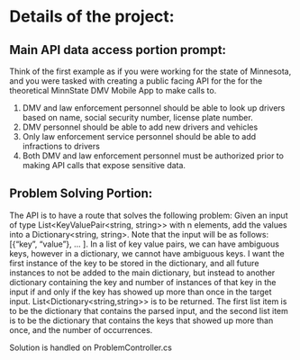 # **Details of the project:**

## **Main API data access portion prompt:**

Think of the first example as if you were working for the state of Minnesota, and
you were tasked with creating a public facing API for the for the theoretical MinnState DMV Mobile App
to make calls to.
  1. DMV and law enforcement personnel should be able to look up drivers based on name, social
  security number, license plate number.
  2. DMV personnel should be able to add new drivers and vehicles
  3. Only law enforcement service personnel should be able to add infractions to drivers
  4. Both DMV and law enforcement personnel must be authorized prior to making API calls that
  expose sensitive data.

## **Problem Solving Portion:**

The API is to have a route that solves the following problem:
Given an input of type List<KeyValuePair<string, string>> with n elements, add the values into a
Dictionary<string, string>. Note that the input will be as follows: [{“key”, “value”}, ... ]. In a list of key
value pairs, we can have ambiguous keys, however in a dictionary, we cannot have ambiguous keys. I
want the first instance of the key to be stored in the dictionary, and all future instances to not be added
to the main dictionary, but instead to another dictionary containing the key and number of instances of
that key in the input if and only if the key has showed up more than once in the target input.
List<Dictionary<string,string>> is to be returned. The first list item is to be the dictionary that contains
the parsed input, and the second list item is to be the dictionary that contains the keys that showed up
more than once, and the number of occurrences.

Solution is handled on ProblemController.cs
